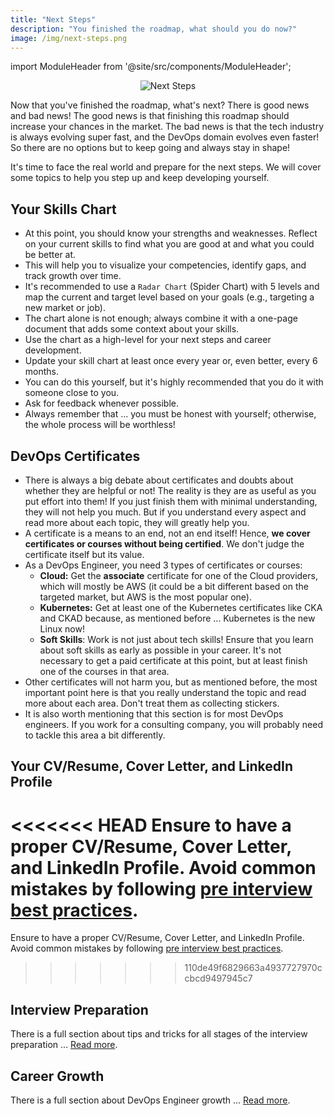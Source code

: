 ```yaml
---
title: "Next Steps"
description: "You finished the roadmap, what should you do now?"
image: /img/next-steps.png
---
```


import ModuleHeader from '@site/src/components/ModuleHeader';

<ModuleHeader />

<p align="center">
  <img class="page-cover-image" alt="Next Steps" border="0" src="/img/next-steps.png" />
</p>

Now that you've finished the roadmap, what's next? There is good news and bad news! The good news is that finishing this roadmap should increase your chances in the market. The bad news is that the tech industry is always evolving super fast, and the DevOps domain evolves even faster! So there are no options but to keep going and always stay in shape!

It's time to face the real world and prepare for the next steps. We will cover some topics to help you step up and keep developing yourself.

## Your Skills Chart

- At this point, you should know your strengths and weaknesses. Reflect on your current skills to find what you are good at and what you could be better at.
- This will help you to visualize your competencies, identify gaps, and track growth over time.
- It's recommended to use a `Radar Chart` (Spider Chart) with 5 levels and map the current and target level based on your goals (e.g., targeting a new market or job).
- The chart alone is not enough; always combine it with a one-page document that adds some context about your skills.
- Use the chart as a high-level for your next steps and career development.
- Update your skill chart at least once every year or, even better, every 6 months.
- You can do this yourself, but it's highly recommended that you do it with someone close to you.
- Ask for feedback whenever possible.
- Always remember that ... you must be honest with yourself; otherwise, the whole process will be worthless!

## DevOps Certificates

- There is always a big debate about certificates and doubts about whether they are helpful or not! The reality is they are as useful as you put effort into them! If you just finish them with minimal understanding, they will not help you much. But if you understand every aspect and read more about each topic, they will greatly help you.
- A certificate is a means to an end, not an end itself! Hence, **we cover certificates or courses without being certified**. We don't judge the certificate itself but its value.
- As a DevOps Engineer, you need 3 types of certificates or courses:
  - **Cloud:** Get the **associate** certificate for one of the Cloud providers, which will mostly be AWS (it could be a bit different based on the targeted market, but AWS is the most popular one).
  - **Kubernetes:** Get at least one of the Kubernetes certificates like CKA and CKAD because, as mentioned before ... Kubernetes is the new Linux now!
  - **Soft Skills**: Work is not just about tech skills! Ensure that you learn about soft skills as early as possible in your career. It's not necessary to get a paid certificate at this point, but at least finish one of the courses in that area.
- Other certificates will not harm you, but as mentioned before, the most important point here is that you really understand the topic and read more about each area. Don't treat them as collecting stickers.
- It is also worth mentioning that this section is for most DevOps engineers. If you work for a consulting company, you will probably need to tackle this area a bit differently.

## Your CV/Resume, Cover Letter, and LinkedIn Profile

<<<<<<< HEAD
Ensure to have a proper CV/Resume, Cover Letter, and LinkedIn Profile. Avoid common mistakes by following [pre interview best practices](../../interview/best-practices/#pre-interview).
=======
Ensure to have a proper CV/Resume, Cover Letter, and LinkedIn Profile. Avoid common mistakes by following [pre interview best practices](../../interview/best-practices/#essentials).
>>>>>>> 110de49f6829663a4937727970ccbcd9497945c7

## Interview Preparation

There is a full section about tips and tricks for all stages of the interview preparation ... [Read more](/interview).

## Career Growth

There is a full section about DevOps Engineer growth ... [Read more](/growth).
